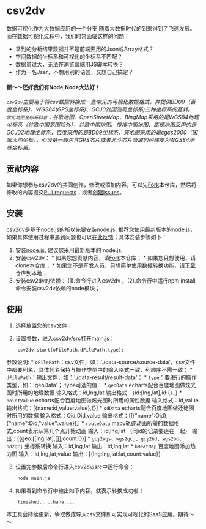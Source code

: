 # csv2dv

数据可视化作为大数据应用的一个分支,随着大数据时代的到来得到了飞速发展。而在数据可视化过程中，我们时常面临这样的问题：

*   拿到的分析结果数据并不是前端要用的Json或Array格式？
*   空间数据的坐标系和可视化的坐标系不匹配？
*   数据量过大，无法在浏览器端用JS脚本转换？
*   作为一名Jser，不想用别的语言，又想自己搞定？

#### 额～～还好我们有Node,Node大法好！

*`csv2dv`主要用于将csv数据转换成一些常见的可视化数据格式，并提供BD09（百度坐标系）、WGS84(GPS坐标系)、GCJ02(国测局坐标系)三种坐标系的互转。
`常见地图坐标系科普`：谷歌地图、OpenStreetMap、BingMap采用的是WGS84地理坐标系（谷歌中国范围除外），谷歌中国地图、搜搜中国地图、高德地图采用的是GCJ02地理坐标系，百度采用的是BD09坐标系，天地图采用的是cgcs2000（国家大地坐标），而设备一般包含GPS芯片或者北斗芯片获取的经纬度为WGS84地理坐标系。*

## 贡献内容

如果你想参与csv2dv的共同创作，修改或添加内容，可以先[Fork](https://github.com/tutuxxx/csv2dv)本仓库，然后将修改的内容提交[Pull requests](https://github.com/tutuxxx/csv2dv/pulls)；或者[创建Issues](https://github.com/tutuxxx/csv2dv/issues/new)。

## 安装

csv2dv是基于node.js的所以先要安装node.js, 推荐您使用最新版本的node.js，如果具体使用过程中遇到问题也可以[在此反馈](https://github.com/tutuxxx/csv2dv/issues/new)；具体安装步骤如下：

1. 安装[node.js](https://nodejs.org), 建议您采用最新版本的 node.js;
2. 安装csv2dv：
       *  如果您想贡献内容，请[Fork](https://github.com/tutuxxx/csv2dv)本仓库；
       *  如果您只想使用，请clone本仓库；
       *  如果您不是开发人员，只想简单使用数据转换功能，请[下载](https://github.com/tutuxxx/csv2dv/archive/master.zip)仓库到本地；
3. 安装csv2dv的依赖：
       (1).命令行进入csv2dv；
       (2).命令行中运行npm install命令安装csv2dv依赖的node模块；
       
## 使用

1. 选择放置您的csv文件；

2. 设置参数，进入csv2dv/src打开main.js：
```
    csv2dv.start(oFilePath,dFilePath,type);
```
参数说明:
    *  `oFilePath`：csv文件，如：'./data-source/source-data'，csv文件中都要列名，具体列名保持与操作类型中的输入格式一致，列顺序不需一致；
    *  `dFilePath`：输出文件，如：'./data-result/result-data'；
    *  `type`：要进行的操作类型，如：'geoData'；
        type可选的值：
        * `geoData` 
                echarts配合百度地图做炫光图时所用的地理数据
                输入格式：id,lng,lat
                输出格式：{id:[lng,lat],id:{}..}
        * `pointValue`
                echarts配合百度地图做炫光图时所用的属性数据
                输入格式：id,value
                输出格式：[{name:id,value:value},{}]
        * `odData`
                echarts配合百度地图做迁徙图时所用的数据
                输入格式：Oid,Did,value
                输出格式：[[{"name":Oid},{"name":Did,"value":value}],]
        * `routeData`
                mapv轨迹动画所需的数据格式,count表示从第几个点开始动画
                输入：id,lng,lat     （同id的记录要连在一起）
                输出：[{geo:[[lng,lat],[]],count:0}]
        * `gcj2wgs`、`wgs2gcj`、`gcj2bd`、`wgs2bd`、`bd2gcj`
                坐标系转换
                输入：id,lng,lat
                输出：id,lng,lat
        * `bHeatMap`
                百度地图添加热力图
                输入：id,lng,lat,value
                输出：[{lng:lng,lat:lat,count:value}]
                
3. 设置完参数后命令行进入csv2dv/src中运行命令：
```
    node main.js
```

4. 如果看到命令行中输出如下内容，就表示转换成功啦！
```
    finished.....haha....
```

本工具会持续更新，争取做成导入csv文件即可实现可视化的SaaS应用。期待～～

